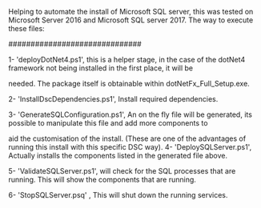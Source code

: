 Helping to automate the install of Microsoft SQL server, this was tested on Microsoft Server 2016 and Microsoft SQL server 2017.
The way to execute these files: <p>
##############################<p>
1- 'deployDotNet4.ps1', this is a helper stage, in the case of the dotNet4 framework not being installed in the first place, it will be<p> needed. The package itself is obtainable within dotNetFx_Full_Setup.exe.<p>
2-  'InstallDscDependencies.ps1', Install required dependencies.<p>
3- 'GenerateSQLConfiguration.ps1', An on the fly file will be generated, its possible to manipulate this file and add more components to<p> aid the customisation of the install.  (These are one of the advantages of running this install with this specific DSC way).
4- 'DeploySQLServer.ps1', Actually installs the components listed in the generated file above.<p>
5- 'ValidateSQLServer.ps1', will check for the SQL processes that are running. This will show the components that are running.<p>
6- 'StopSQLServer.psq' , This will shut down the running services. <p>

